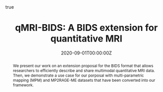---
abstract: We present our work on an extension proposal for the BIDS format that allows researchers to efficiently describe and share multimodal quantitative MRI data. Then, we demonstrate a use case for our porposal with multi-parametric mapping (MPM) and MP2RAGE-ME datasets that have been converted into our framework.
all_day: false
authors: ["Gilles de Hollander", "Tibor Auer", "Alberto Lazari", "Christophe Philips" ]
date: "2020-09-01T00:00:00Z"
date_end: ""
event: OHBM OSR 2020 Emergent Session
event_url: https://ohbm.github.io/osr2020/
featured: false
image:
  caption: ""
  focal_point: Right
links:
location: Virtual
math: true
projects: []
publishDate: "2020-09-01T00:00:00Z"
slides: ""
summary: ""
tags: []
title: "qMRI-BIDS: A BIDS extension for quantitative MRI"
url_code: "https://github.com/ohbm/osr2020/issues/50"
url_video: "https://www.youtube.com/watch?v=smAbHiOzzcs"
---